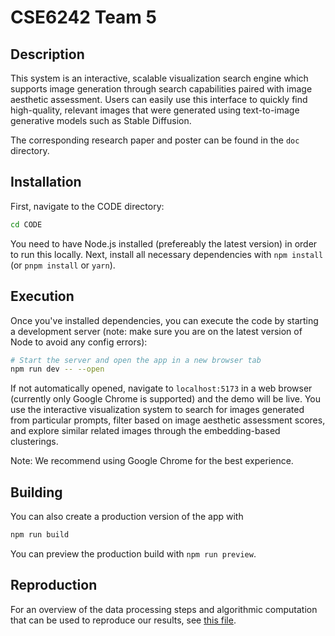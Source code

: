 # CSE6242 Team 5

## Description

This system is an interactive, scalable visualization search engine which supports image generation through search capabilities paired with image aesthetic assessment. Users can easily use this interface to quickly find high-quality, relevant images that were generated using text-to-image generative models such as Stable Diffusion.

The corresponding research paper and poster can be found in the `doc` directory.

## Installation

First, navigate to the CODE directory:

```bash
cd CODE
```

You need to have Node.js installed (prefereably the latest version) in order to run this locally.
Next, install all necessary dependencies with `npm install` (or `pnpm install` or `yarn`).

## Execution

Once you've installed dependencies, you can execute the code by starting a development server (note: make sure you are on the latest version of Node to avoid any config errors):

```bash
# Start the server and open the app in a new browser tab
npm run dev -- --open
```

If not automatically opened, navigate to `localhost:5173` in a web browser (currently only Google Chrome is supported) and the demo will be live. You use the interactive visualization system to search for images generated from particular prompts, filter based on image aesthetic assessment scores, and explore similar related images through the embedding-based clusterings.

Note: We recommend using Google Chrome for the best experience.

## Building

You can also create a production version of the app with

```bash
npm run build
```

You can preview the production build with `npm run preview`.

## Reproduction

For an overview of the data processing steps and algorithmic computation that can be used to reproduce our results, see [this file](https://github.com/CSE6242-Team5/CSE6242/blob/master/CODE/scripts/DATA_PROCESSING.md).
